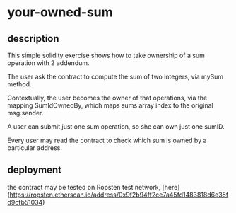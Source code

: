 # your-owned-sum

## description
This simple solidity exercise shows how to take ownership of a sum operation with 2 addendum.

The user ask the contract to compute the sum of two integers, via mySum method.

Contextually, the user becomes the owner of that operations, via the mapping SumIdOwnedBy, which maps sums array index to the original msg.sender.

A user can submit just one sum operation, so she can own just one sumID.

Every user may read the contract to check which sum is owned by a particular address.

## deployment

the contract may be tested on Ropsten test network, [here] (https://ropsten.etherscan.io/address/0x9f2b94ff2ce7a45fd1483818d6e35fd9cfb51034)
